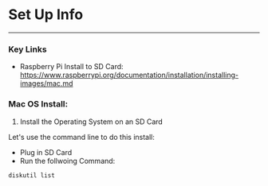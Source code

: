 # Set Up Info
---

### Key Links
- Raspberry Pi Install to SD Card: https://www.raspberrypi.org/documentation/installation/installing-images/mac.md

### Mac OS Install:

1. Install the Operating System on an SD Card

Let's use the command line to do this install:

- Plug in SD Card
- Run the follwoing Command:

```bash
diskutil list
```